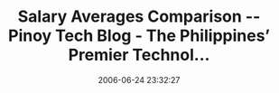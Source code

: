 ---
date: 2006-06-24 23:32:27
link:
  source: delicious
  source_url: https://del.icio.us/roytang
  text: "Salary Averages Comparison -- Pinoy Tech Blog - The Philippines\u2019 Premier
    Technol..."
  url: http://www.pinoytechblog.com/archives/salary-averages-comparison
slug: salary-averages-comparison-pinoy-tech-blog-the-philippines-premier-technol
source: delicious
tags:
- articles
- industry
title: "Salary Averages Comparison -- Pinoy Tech Blog - The Philippines\u2019 Premier
  Technol..."
---